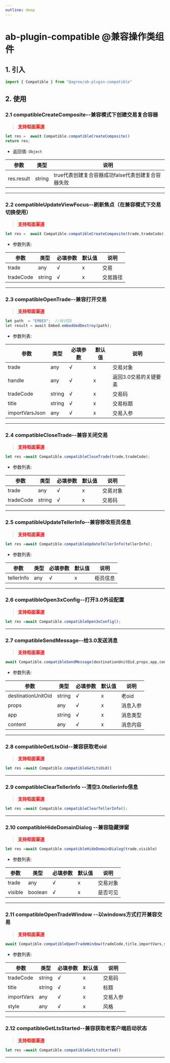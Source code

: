 ```yaml
---
outline: deep
---
```

# ab-plugin-compatible @兼容操作类组件

## 1. 引入

```js
import { Compatible } from "@agree/ab-plugin-compatible"
```
## 2. 使用

###  2.1 compatibleCreateComposite--兼容模式下创建交易复合容器
><font color ='red' style="font-weight:bold">支持柜面渠道</font>
```js
let res =  await Compatible.compatibleCreateComposite()
return res;
```
- 返回值: `Object`

| 参数    | 类型   | 说明    |
| ------- | ------ |------------------ |
| res.result| string |  true代表创建复合容器成功false代表创建复合容器失败  |
-------------------------------------------------------
###  2.2 compatibleUpdateViewFocus--刷新焦点（在兼容模式下交易切换使用）
><font color ='red' style="font-weight:bold">支持柜面渠道</font>
```js
let res =  await Compatible.compatibleCreateComposite(trade,tradeCode);
```
- 参数列表:

| 参数    | 类型   | 必填参数|默认值 |说明    |
| ------- | ------ | ---|---|------------------ |
| trade | any | √  | x |交易    |
| tradeCode | string | √  | x |交易路径    |

-------------------------------------------------------
###  2.3 compatibleOpenTrade--兼容打开交易
><font color ='red' style="font-weight:bold">支持柜面渠道</font>
```js
let path  = "EMBED";  //标识ID
let result = await Embed.embeddedDestroy(path);
```
- 参数列表:

| 参数    | 类型   | 必填参数|默认值 |说明    |
| ------- | ------ | ---|---|------------------ |
| trade | any | √  | x |交易对象    |
| handle | any | √ | x |返回3.0交易的关键要素 |
| tradeCode | string | √ | x |交易码 |
| title | string | √ | x |交易标题 |
| importVarsJson | any | √ | x |交易入参 |

-------------------------------------------------------
###  2.4 compatibleCloseTrade--兼容关闭交易
><font color ='red' style="font-weight:bold">支持柜面渠道</font>
```js
let res =await Compatible.compatibleCloseTrade(trade,tradeCode);
```
- 参数列表:

| 参数    | 类型   | 必填参数|默认值 |说明    |
| ------- | ------ | ---|---|------------------ |
| trade | any | √  | x |交易对象    |
| tradeCode | string | √ | x |交易码 |
-------------------------------------------------------
###  2.5 compatibleUpdateTellerInfo--兼容修改柜员信息
><font color ='red' style="font-weight:bold">支持柜面渠道</font>
```js
let res =await Compatible.compatibleUpdateTellerInfo(tellerInfo);
```
- 参数列表:

| 参数    | 类型   | 必填参数|默认值 |说明    |
| ------- | ------ | ---|---|------------------ |
| tellerInfo | any | √  | x |柜员信息    |

-------------------------------------------------------
###  2.6 compatibleOpen3xConfig--打开3.0外设配置
><font color ='red' style="font-weight:bold">支持柜面渠道</font>
```js
let res =await Compatible.compatibleOpen3xConfig();
```
-------------------------------------------------------
###  2.7 compatibleSendMessage--给3.0发送消息
><font color ='red' style="font-weight:bold">支持柜面渠道</font>
```js
await Compatible.compatibleSendMessage(destinationUnitOid,props,app,content)
```
- 参数列表:

| 参数    | 类型   | 必填参数|默认值 |说明    |
| ------- | ------ | ---|---|------------------ |
| destinationUnitOid | string | √  | x |老oid    |
| props | any | √ | x |消息入参 |
| app | string | √ | x |消息类型 |
| content | any | √ | x |消息内容 |

-------------------------------------------------------
###  2.8 compatibleGetLtsOid--兼容获取老oid
><font color ='red' style="font-weight:bold">支持柜面渠道</font>
```js
let res =await Compatible.compatibleGetLtsOid()
```
-------------------------------------------------------

###  2.9 compatibleClearTellerInfo --清空3.0tellerinfo信息
><font color ='red' style="font-weight:bold">支持柜面渠道</font>
```js
let res =await Compatible.compatibleClearTellerInfo();
```
--------------------------------------------------------
###  2.10 compatibleHideDomainDialog --兼容隐藏弹窗
><font color ='red' style="font-weight:bold">支持柜面渠道</font>
```js
let res =await Compatible.compatibleHideDomainDialog(trade,visible)
```
- 参数列表:

| 参数    | 类型   | 必填参数|默认值 |说明    |
| ------- | ------ | ---|---|------------------ |
| trade | any | √  | x |交易对象    |
| visible | boolean | √ | x |是否可见 |

-------------------------------------------------------
###  2.11 compatibleOpenTradeWindow --以windows方式打开兼容交易
><font color ='red' style="font-weight:bold">支持柜面渠道</font>
```js
await Compatible.compatibleOpenTradeWindow(tradeCode,title,importVars,style);
```
- 参数列表:

| 参数    | 类型   | 必填参数|默认值 |说明    |
| ------- | ------ | ---|---|------------------ |
| tradeCode | string | √  | x |交易码    |
| title | string | √ | x |标题 |
| importVars | any | √ | x |交易入参 |
| style | any | √ | x |风格 |

-------------------------------------------------------
###  2.12 compatibleGetLtsStarted--兼容获取老客户端启动状态
><font color ='red' style="font-weight:bold">支持柜面渠道</font>
```js
let res =await Compatible.compatibleGetLtsStarted()
```
-------------------------------------------------------
